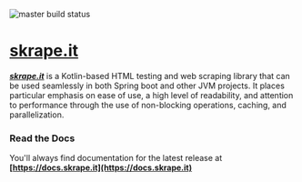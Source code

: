 ![master build status](https://img.shields.io/travis/skrapeit/skrape.it.svg?label=master&style=for-the-badge)

[skrape.it](https://docs.skrape.it)
=================================

_**[skrape.it](http://www.skrape.it)**_ is a Kotlin-based HTML testing and web scraping library
that can be used seamlessly in both Spring boot and other JVM projects. 
It places particular emphasis on ease of use, a high level of 
readability, and attention to performance through the use of non-blocking 
operations, caching, and parallelization.

### Read the Docs

You'll always find documentation for the latest release at 
**[https://docs.skrape.it](https://docs.skrape.it)**
